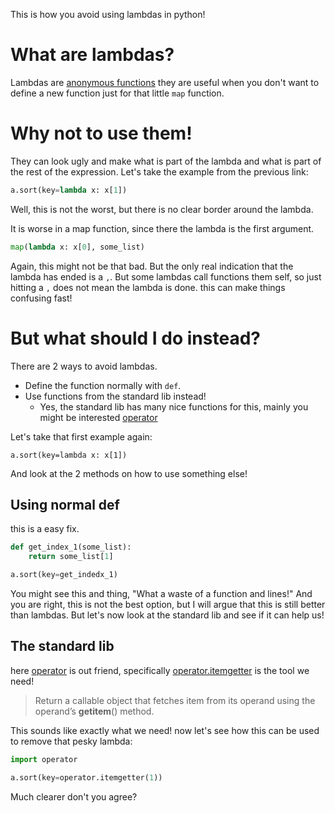 This is how you avoid using lambdas in python!

# What are lambdas?
Lambdas are [anonymous functions](https://book.pythontips.com/en/latest/lambdas.html) they are useful when you don't want to define a new function just for that little `map` function.

# Why not to use them!
They can look ugly and make what is part of the lambda and what is part of the rest of the expression.
Let's take the example from the previous link:
```python
a.sort(key=lambda x: x[1])
```
Well, this is not the worst, but there is no clear border around the lambda.

It is worse in a map function, since there the lambda is the first argument.
```python
map(lambda x: x[0], some_list)
```
Again, this might not be that bad. But the only real indication that the lambda has ended is a `,`.
But some lambdas call functions them self, so just hitting a `,` does not mean the lambda is done.
this can make things confusing fast!

# But what should I do instead?
There are 2 ways to avoid lambdas.
* Define the function normally with `def`.
* Use functions from the standard lib instead!
	* Yes, the standard lib has many nice functions for this, mainly you might be interested [operator](https://docs.python.org/3/library/operator.html) 

Let's take that first example again:
```pytohn
a.sort(key=lambda x: x[1])
```
And look at the 2 methods on how to use something else!

## Using normal def
this is a easy fix.
```python
def get_index_1(some_list):
	return some_list[1]

a.sort(key=get_indedx_1)
```
You might see this and thing, "What a waste of a function and lines!"
And you are right, this is not the best option, but I will argue that this is still better than lambdas.
But let's now look at the standard lib and see if it can help us!

## The standard lib
here [operator](https://docs.python.org/3/library/operator.html) is out friend, specifically [operator.itemgetter](https://docs.python.org/3/library/operator.html#operator.itemgetter) is the tool we need!
> Return a callable object that fetches item from its operand using the operand’s __getitem__() method.

This sounds like exactly what we need! now let's see how this can be used to remove that pesky lambda:
```python
import operator

a.sort(key=operator.itemgetter(1))
```
Much clearer don't you agree?

